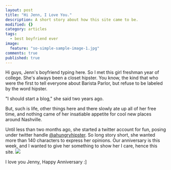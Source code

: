 ```yaml
---
layout: post
title: "Hi Jenn, I Love You."
description: A short story about how this site came to be.
modified: {}
category: articles
tags: 
  - best boyfriend ever
image: 
  feature: "so-simple-sample-image-1.jpg"
comments: true
published: true
---
```


Hi guys, Jenn's boyfriend typing here. So I met this girl freshman year of college. She's always been a closet hipster. You know, the kind that who were the first to tell everyone about Barista Parlor, but refuse to be labeled by the word hipster.  

"I should start a blog," she said two years ago.

But, such is life, other things here and there slowly ate up all of her free time, and nothing came of her insatiable appetite for cool new places around Nashville. 

Until less than two months ago, she started a twitter account for fun, posing under twitter handle <a href="http://twitter.com/ahungryhipster">@ahungryhipster</a>. So long story short, she wanted more than 140 characters to express her opinions. Our anniversary is this week, and I wanted to give her something to show her I care, hence this site. 
![](/_posts/delete.004.jpg)

I love you Jenny, Happy Anniversary :]